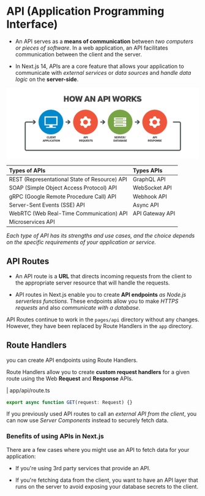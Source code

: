 # API (Application Programming Interface)

* An API serves as a **means of communication** between *two computers or pieces of software*. In a web application, an API facilitates communication between the client and the server.

* In Next.js 14, APIs are a core feature that allows your application to communicate with *external services* or *data sources* and *handle data logic* on the **server-side**. 

![App Screenshot](/step17_api/public/api_1.png)

| Types of APIs | Types APIs |
| :------------ | :--------- |
| REST (Representational State of Resource) API | GraphQL API |
| SOAP (Simple Object Access Protocol) API |  WebSocket API |
| gRPC (Google Remote Procedure Call) API | Webhook API |
| Server-Sent Events (SSE) API | Async API | 
| WebRTC (Web Real-Time Communication) API | API Gateway API |
| Microservices API |

*Each type of API has its strengths and use cases, and the choice depends on the specific requirements of your application or service.*

## API Routes 

* An API route is a **URL** that directs incoming requests from the client to the appropriate server resource that will handle the requests.

* API routes in Next.js enable you to create **API endpoints** *as Node.js serverless functions*. These endpoints allow you to make *HTTPS requests* and also *communicate with a database*.

API Routes continue to work in the `pages/api` directory without any changes. However, they have been replaced by Route Handlers in the `app` directory.

## Route Handlers

you can create API endpoints using Route Handlers.

Route Handlers allow you to create **custom request handlers** for a given route using the Web **Request** and **Response** APIs.

| app/api/route.ts
``` typescript
export async function GET(request: Request) {}
```

 If you previously used API routes to call an *external API from the client*, you can now use *Server Components* instead to securely fetch data.

### Benefits of using APIs in Next.js

There are a few cases where you might use an API to fetch data for your application:

- If you're using 3rd party services that provide an API.

- If you're fetching data from the client, you want to have an API layer that runs on the server to avoid exposing your database secrets to the client.





